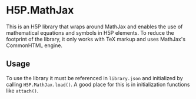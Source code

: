 H5P.MathJax
===========
This is an H5P library that wraps around MathJax and enables the use of mathematical equations and symbols in H5P elements. To reduce the footprint of the library, it only works with TeX markup and uses MathJax's CommonHTML engine.

Usage
-----
To use the library it must be referenced in `library.json` and initialized by calling `H5P.MathJax.load()`. A good place for this is in initialization functions like `attach()`.